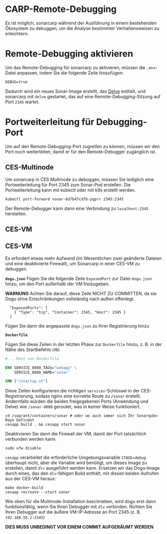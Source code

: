# CARP-Remote-Debugging

Es ist möglich, sonarcarp während der Ausführung in einem bestehenden Ökosystem zu debuggen, um die Analyse bestimmter 
Verhaltensweisen zu erleichtern.

# Remote-Debugging aktivieren

Um das Remote-Debugging für sonarcarp zu aktivieren, müssen die `.env`-Datei anpassen, indem Sie die folgende Zeile hinzufügen:

```
DEBUG=true
```

Dadurch wird ein neues Sonar-Image erstellt, das [Delve](https://github.com/go-delve/delve/tree/master) enthält, und sonarcarp
mit `delve` gestartet, das auf eine Remote-Debugging-Sitzung auf Port `2345` wartet.

# Portweiterleitung für Debugging-Port

Um auf den Remote-Debugging-Port zugreifen zu können, müssen wir den Port noch weiterleiten, damit er für den Remote-Debugger zugänglich ist.

## CES-Multinode

Um sonarcarp in CES Multinode zu debuggen, müssen Sie lediglich eine Portweiterleitung für Port 2345 zum Sonar-Pod erstellen.
Die Portweiterleitung kann mit kubectl oder mit k9s erstellt werden.

```shell
kubectl port-forward sonar-6d7b47cd7b-pqprr 2345:2345
```

Der Remote-Debugger kann dann eine Verbindung zu `localhost:2345` herstellen.

## CES-VM

## CES-VM

Es erfordert etwas mehr Aufwand (im Wesentlichen zwei geänderte Dateien und eine deaktivierte Firewall), um Sonarcarp in einer CES-VM zu debuggen.

**`dogu.json`**
Fügen Sie die folgende Zeile `ExposedPort` zur Datei `dogu.json` hinzu, um den Port außerhalb der VM freizugeben.

**WARNUNG**
Achten Sie darauf, diese Zeile NICHT ZU COMMITTEN, da sie Dogu ohne Einschränkungen vollständig nach außen offenlegt.

```
  "ExposedPorts": [
    { "Type": "tcp", "Container": 2345, "Host": 2345 }
  ]
```

Fügen Sie dann die angepasste `dogu.json` zu Ihrer Registrierung hinzu

**`Dockerfile`**

Fügen Sie diese Zeilen in der letzten Phase zur `Dockerfile` hinzu, z. B. in der Nähe des Startbefehls `CMD`:

```dockerfile
# ...Rest von Dockerfile

ENV SERVICE_8080_TAGS="webapp" \
    SERVICE_8080_NAME="sonar"

CMD ["/startup.sh"]
```

Diese Zeilen konfigurieren die richtigen `services`-Schlüssel in der CES-Registrierung, sodass nginx eine korrekte Route
zu `/sonar` erstellt. Andernfalls würden die beiden freigegebenen Ports (Anwendung und Delve) wie `/sonar-8080` geroutet, 
was in keiner Weise funktioniert.

```shell
cd /vagrant/containers/sonar # oder wo auch immer sich Ihr Sonarqube-Repo befindet
cesapp build . && cesapp start sonar
```

Deaktivieren Sie dann die Firewall der VM, damit der Port tatsächlich verbunden werden kann.
```shell
sudo ufw disable
```

`cesapp` verarbeitet die erforderliche Umgebungsvariable `STAGE=debug` überhaupt nicht, aber die Variable wird benötigt, 
um dieses Image zu erstellen, damit `dlv` ausgeführt werden kann. Ersetzen wir das Dogu-Image durch eines, das den 
`dlv`-fähigen Build enthält, mit diesen beiden Aufrufen aus der CES-VM heraus:

```shell
make docker-build
cesapp recreate --start sonar
```

Wie oben für die Multinode-Installation beschrieben, wird dogu erst dann funktionsfähig, wenn Sie Ihren Debugger mit `dlv` verbinden. Richten Sie
Ihren Debugger auf die äußere VM-IP-Adresse an Port 2345 (z. B. `192.168.56.2:2345`)

**DIES MUSS UNBEDINGT VOR EINEM COMMIT AUFGERÄUMT WERDEN**
